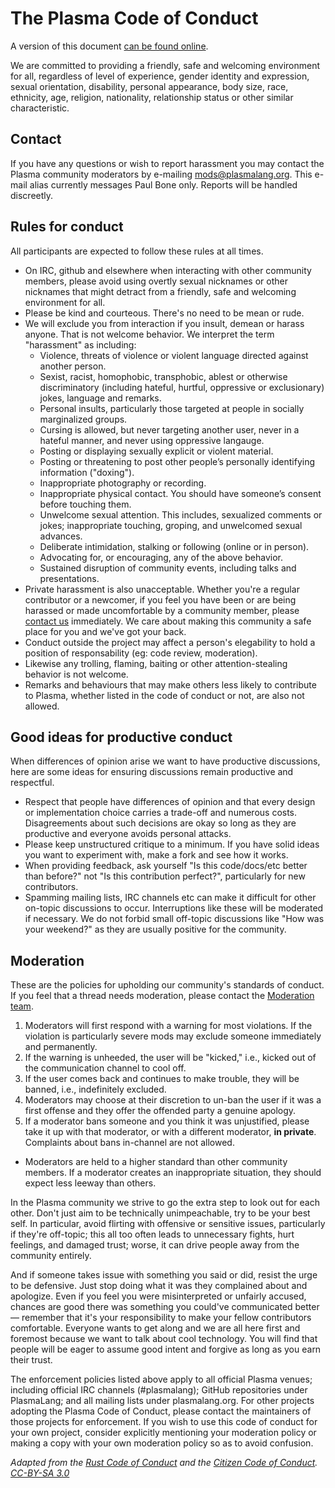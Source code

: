 # The Plasma Code of Conduct

A version of this document
[can be found online](https://github.com/PlasmaLang/plasma/blob/master/CODE_OF_CONDUCT.md).

We are committed to providing a friendly, safe and welcoming environment for
all, regardless of level of experience, gender identity and expression, sexual
orientation, disability, personal appearance, body size, race, ethnicity, age,
religion, nationality, relationship status or other similar characteristic.

## Contact

If you have any questions or wish to report harassment
you may contact the Plasma community moderators by e-mailing
[mods@plasmalang.org](mailto:mods@plasmalang.org).
This e-mail alias currently
messages Paul Bone only.  Reports will be handled discreetly.

## Rules for conduct

All participants are expected to follow these rules at all times.

* On IRC, github and elsewhere when interacting with other community members,
  please avoid using overtly sexual nicknames or other nicknames that might
  detract from a friendly, safe and welcoming environment for all.
* Please be kind and courteous. There's no need to be mean or rude.
* We will exclude you from interaction if you insult, demean or harass
  anyone. That is not welcome behavior. We interpret the term "harassment"
  as including:
  * Violence, threats of violence or violent language directed against
    another person.
  * Sexist, racist, homophobic, transphobic, ablest or otherwise
    discriminatory (including hateful, hurtful, oppressive or exclusionary)
    jokes, language and remarks.
  * Personal insults, particularly those targeted at people in socially
    marginalized groups.
  * Cursing is allowed, but never targeting another user, never in a hateful
    manner, and never using oppressive langauge.
  * Posting or displaying sexually explicit or violent material.
  * Posting or threatening to post other people’s personally identifying
    information ("doxing").
  * Inappropriate photography or recording.
  * Inappropriate physical contact. You should have someone’s consent before
    touching them.
  * Unwelcome sexual attention. This includes, sexualized comments or jokes;
    inappropriate touching, groping, and unwelcomed sexual advances.
  * Deliberate intimidation, stalking or following (online or in person).
  * Advocating for, or encouraging, any of the above behavior.
  * Sustained disruption of community events, including talks and
    presentations.
* Private harassment is also unacceptable.  Whether you're a regular
  contributor or a newcomer, if you feel you have been or are being harassed
  or made uncomfortable by a community member, please [contact us](Contact)
  immediately.  We care about making this community a safe place for you and
  we've got your back.
* Conduct outside the project may affect a person's elegability to hold a
  position of responsability (eg: code review, moderation).
* Likewise any trolling, flaming, baiting or other attention-stealing
  behavior is not welcome.
* Remarks and behaviours that may make others less likely to contribute to
  Plasma, whether listed in the code of conduct or not, are also not
  allowed.

## Good ideas for productive conduct

When differences of opinion arise we want to have productive discussions,
here are some ideas for ensuring discussions remain productive and
respectful.

* Respect that people have differences of opinion and that every design or
  implementation choice carries a trade-off and numerous costs.
  Disagreements about such decisions are okay so long as they are productive
  and everyone avoids personal attacks.
* Please keep unstructured critique to a minimum. If you have solid ideas
  you want to experiment with, make a fork and see how it works.
* When providing feedback, ask yourself "Is this code/docs/etc better than
  before?" not "Is this contribution perfect?", particularly for new
  contributors.
* Spamming mailing lists, IRC channels etc can make it difficult for
  other on-topic discussions to occur.  Interruptions like these will be
  moderated if necessary.  We do not forbid small off-topic discussions like
  "How was your weekend?" as they are usually positive for the community.

## Moderation

These are the policies for upholding our community's standards of conduct.
If you feel that a thread needs moderation, please contact the
[Moderation team](Contact).

1. Moderators will first respond with a warning for most violations.  If the
   violation is particularly severe mods may exclude someone immediately and
   permanently.
2. If the warning is unheeded, the user will be "kicked," i.e., kicked out
   of the communication channel to cool off.
3. If the user comes back and continues to make trouble, they will be
   banned, i.e., indefinitely excluded.
4. Moderators may choose at their discretion to un-ban the user if it was a
   first offense and they offer the offended party a genuine apology.
5. If a moderator bans someone and you think it was unjustified, please take
   it up with that moderator, or with a different moderator, **in private**.
   Complaints about bans in-channel are not allowed.

* Moderators are held to a higher standard than other community members. If
  a moderator creates an inappropriate situation, they should expect less
  leeway than others.

In the Plasma community we strive to go the extra step to look out for each
other. Don't just aim to be technically unimpeachable, try to be your best
self. In particular, avoid flirting with offensive or sensitive issues,
particularly if they're off-topic; this all too often leads to unnecessary
fights, hurt feelings, and damaged trust; worse, it can drive people away
from the community entirely.

And if someone takes issue with something you said or did, resist the urge
to be defensive. Just stop doing what it was they complained about and
apologize. Even if you feel you were misinterpreted or unfairly accused,
chances are good there was something you could've communicated better —
remember that it's your responsibility to make your fellow contributors
comfortable. Everyone wants to get along and we are all here first and
foremost because we want to talk about cool technology. You will find that
people will be eager to assume good intent and forgive as long as you earn
their trust.

The enforcement policies listed above apply to all official Plasma venues;
including official IRC channels (#plasmalang); GitHub repositories under
PlasmaLang; and all mailing lists under plasmalang.org.  For other projects
adopting the Plasma Code of Conduct, please contact the maintainers of those
projects for enforcement. If you wish to use this code of conduct for your
own project, consider explicitly mentioning your moderation policy or making
a copy with your own moderation policy so as to avoid confusion.

*Adapted from the
[Rust Code of Conduct](https://www.rust-lang.org/en-US/conduct.html) and the
[Citizen Code of Conduct](http://citizencodeofconduct.org/).
[CC-BY-SA 3.0](https://creativecommons.org/licenses/by-sa/3.0/)*

